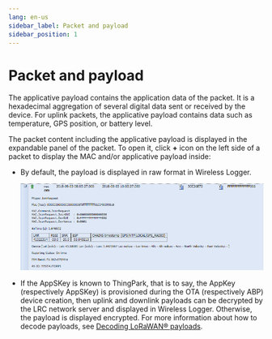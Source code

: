 ```yaml
---
lang: en-us
sidebar_label: Packet and payload
sidebar_position: 1
---
```


# Packet and payload

The applicative payload contains the application data of the packet. It
is a hexadecimal aggregation of several digital data sent or received by
the device. For uplink packets, the applicative payload contains data
such as temperature, GPS position, or battery level.

The packet content including the applicative payload is displayed in the
expandable panel of the packet. To open it, click
**+** icon on the left side of a
packet to display the MAC and/or applicative payload inside:

- By default, the payload is displayed in raw format in Wireless Logger.

  ![](./_images/packet-content-and-application-1.png)

- If the AppSKey is known to ThingPark, that is to say, the AppKey
  (respectively AppSKey) is provisioned during the OTA (respectively
  ABP) device creation, then uplink and downlink payloads can be
  decrypted by the LRC network server and displayed in Wireless Logger.
  Otherwise, the payload is displayed encrypted. For more information
  about how to decode payloads, see [Decoding LoRaWAN®   payloads](decode-lorawan-payload).
